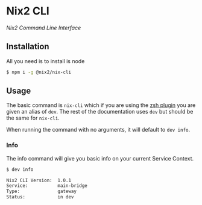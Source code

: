 # Nix2 CLI
*Nix2 Command Line Interface*

## Installation
All you need is to install is node

```sh
$ npm i -g @nix2/nix-cli
```

## Usage

The basic command is `nix-cli` which if you are using the [zsh plugin](https://github.com/nix2io/cli-zsh-plugin) you are given an alias of `dev`.
The rest of the documentation uses `dev` but should be the same for `nix-cli`.

When running the command with no arguments, it will default to `dev info`.

### Info

The info command will give you basic info on your current Service Context.

```sh
$ dev info

Nix2 CLI Version:  1.0.1
Service:           main-bridge
Type:              gateway
Status:            in dev

```



